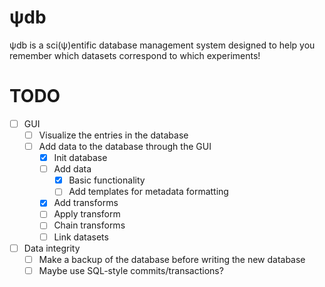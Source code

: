 # ψdb
ψdb is a sci(ψ)entific database management system designed to help you remember which datasets correspond to which experiments!

# TODO
* [ ] GUI
   - [ ] Visualize the entries in the database
   - [ ] Add data to the database through the GUI
      * [x] Init database
      * [ ] Add data
         - [x] Basic functionality
         - [ ] Add templates for metadata formatting
      * [x] Add transforms
      * [ ] Apply transform
      * [ ] Chain transforms
      * [ ] Link datasets
* [ ] Data integrity
    - [ ] Make a backup of the database before writing the new database
    - [ ] Maybe use SQL-style commits/transactions?